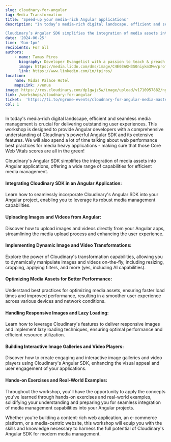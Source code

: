 ```yaml
---
slug: cloudnary-for-angular
tag: Media Transformation
title: 'Speed-up your media-rich Angular applications'
description: "In today’s media-rich digital landscape, efficient and seamless media management is crucial for delivering outstanding user experiences. This workshop is designed to provide Angular developers with a comprehensive understanding of Cloudinary’s powerful Angular SDK and its extensive features. We will also spend a lot of time talking about web performance best practices for media heavy applications - making sure that those Core Web Vitals scores are all in the green!

Cloudinary’s Angular SDK simplifies the integration of media assets into Angular applications, offering a wide range of capabilities for efficient media management."
date: '2024-06-25'
time: '9am-1pm'
recipients: For all
authors: 
    - name: Tamas Piros
      biography: Developer Evangelist with a passion to teach & preach the latest & greatest technologies out there. Speaks 4 languages, plays waterpolo.
      image: https://media.licdn.com/dms/image/C4E03AQH3S0niykm3Mw/profile-displayphoto-shrink_200_200/0/1519756015728?e=1718841600&v=beta&t=GtgxbX8nYS6A4_0aCW9x2Z_YDAYZURbOVVwTbx3VPfQ
      link: https://www.linkedin.com/in/tpiros/
location: 
    name: Midas Palace Hotel
    mapsLink: /venue
image: https://res.cloudinary.com/dp1gwjz5w/image/upload/v1710957882/ngrome-sponsors/cloudinary_logo_blue_0720_svg_nmxmoq.svg
link: /workshops/cloudnary-for-angular
ticket:  'https://ti.to/ngrome-events/cloudnary-for-angular-media-mastery-workshop'
col: 1
---
```


In today's media-rich digital landscape, efficient and seamless media management is crucial for delivering outstanding user experiences. This workshop is designed to provide Angular developers with a comprehensive understanding of Cloudinary's powerful Angular SDK and its extensive features. We will also spend a lot of time talking about web performance best practices for media heavy applications - making sure that those Core Web Vitals scores are all in the green!


Cloudinary's Angular SDK simplifies the integration of media assets into Angular applications, offering a wide range of capabilities for efficient media management.

#### Integrating Cloudinary SDK in an Angular Application:
Learn how to seamlessly incorporate Cloudinary's Angular SDK into your Angular project, enabling you to leverage its robust media management capabilities.

#### Uploading Images and Videos from Angular:
Discover how to upload images and videos directly from your Angular apps, streamlining the media upload process and enhancing the user experience.

#### Implementing Dynamic Image and Video Transformations:
Explore the power of Cloudinary's transformation capabilities, allowing you to dynamically manipulate images and videos on-the-fly, including resizing, cropping, applying filters, and more (yes, including AI capabilities).

#### Optimizing Media Assets for Better Performance:
Understand best practices for optimizing media assets, ensuring faster load times and improved performance, resulting in a smoother user experience across various devices and network conditions.

#### Handling Responsive Images and Lazy Loading:
Learn how to leverage Cloudinary's features to deliver responsive images and implement lazy loading techniques, ensuring optimal performance and efficient resource utilization.

#### Building Interactive Image Galleries and Video Players:
Discover how to create engaging and interactive image galleries and video players using Cloudinary's Angular SDK, enhancing the visual appeal and user engagement of your applications.

#### Hands-on Exercises and Real-World Examples:
Throughout the workshop, you'll have the opportunity to apply the concepts you've learned through hands-on exercises and real-world examples, solidifying your understanding and preparing you for seamless integration of media management capabilities into your Angular projects.

Whether you're building a content-rich web application, an e-commerce platform, or a media-centric website, this workshop will equip you with the skills and knowledge necessary to harness the full potential of Cloudinary's Angular SDK for modern media management.